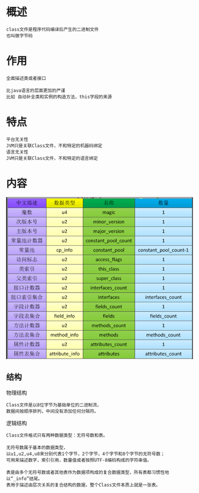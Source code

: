 
# 概述

	class文件是程序代码编译后产生的二进制文件
	也叫做字节码

# 作用

	全面描述类或者接口
  
	比java语言的层面更加的严谨
	比如 自动补全类和实例的构造方法，this字段的来源
   
# 特点

	平台无关性
	JVM只是关联Class文件，不和特定的机器码绑定
	语言无关性
	JVM只是关联Class文件，不和特定的语言绑定

  
   
# 内容


![](https://github.com/RodJohn/JVM/blob/master/img/ClassFileStruct.png)

## 结构

物理结构

    Class文件是以8位字节为基础单位的二进制流，
    数据间按顺序排列，中间没有添加任何分隔符。

逻辑结构

	Class文件格式只有两种数据类型：无符号数和表。

	无符号数属于基本的数据类型，
	以u1,u2,u4,u8来分别代表1个字节，2个字节，4个字节和8个字节的无符号数；
	可用来描述数字，索引引用，数量值或者按照UTF-8编码构成的字符串值。

	表是由多个无符号数或者其他表作为数据项构成的复合数据类型，所有表都习惯性地以“_info”结尾。
	表用于描述由层次关系的复合结构的数据，整个Class文件本质上就是一张表。


